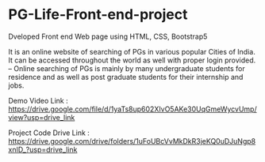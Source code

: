 # PG-Life-Front-end-project
Dveloped Front end Web page using HTML, CSS, Bootstrap5

It is an online website of searching of PGs in various popular Cities of India. It can be accessed throughout
the world as well with proper login provided.
– Online searching of PGs is mainly by many undergraduate students for residence and as well as post graduate
students for their internship and jobs.

Demo Video Link : https://drive.google.com/file/d/1yaTs8up602XIvO5AKe30UqGmeWycvUmp/view?usp=drive_link

Project Code Drive Link : https://drive.google.com/drive/folders/1uFoUBcVvMkDkR3jeKQ0uDJuNgp8xnID_?usp=drive_link
